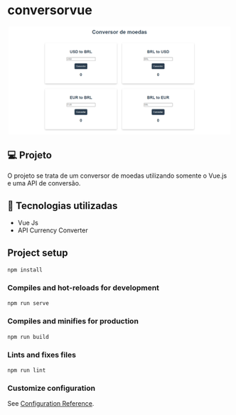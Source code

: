# conversorvue

<p align="center" >
  <img alt="Conversor" src=".github/capa.png" width="500px">
</p>

## 💻 Projeto
O projeto se trata de um conversor de moedas utilizando somente o Vue.js e uma API de conversão.

## 🚀 Tecnologias utilizadas
* Vue Js
* API Currency Converter


## Project setup
```
npm install
```

### Compiles and hot-reloads for development
```
npm run serve
```

### Compiles and minifies for production
```
npm run build
```

### Lints and fixes files
```
npm run lint
```

### Customize configuration
See [Configuration Reference](https://cli.vuejs.org/config/).
